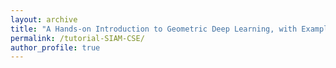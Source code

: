 ```yaml
---
layout: archive
title: "A Hands-on Introduction to Geometric Deep Learning, with Examples in PyTorch Geometric"
permalink: /tutorial-SIAM-CSE/
author_profile: true
---
```


# 
